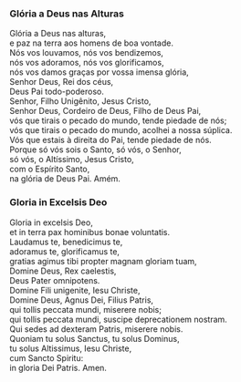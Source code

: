 ### Glória a Deus nas Alturas

Glória a Deus nas alturas,  
e paz na terra aos homens de boa vontade.  
Nós vos louvamos, nós vos bendizemos,  
nós vos adoramos, nós vos glorificamos,  
nós vos damos graças por vossa imensa glória,  
Senhor Deus, Rei dos céus,  
Deus Pai todo-poderoso.  
Senhor, Filho Unigênito, Jesus Cristo,  
Senhor Deus, Cordeiro de Deus, Filho de Deus Pai,  
vós que tirais o pecado do mundo, tende piedade de nós;  
vós que tirais o pecado do mundo, acolhei a nossa súplica.  
Vós que estais à direita do Pai, tende piedade de nós.  
Porque só vós sois o Santo, só vós, o Senhor,  
só vós, o Altíssimo, Jesus Cristo,  
com o Espírito Santo,  
na glória de Deus Pai. Amém.  

### Gloria in Excelsis Deo

Gloria in excelsis Deo,  
et in terra pax hominibus bonae voluntatis.  
Laudamus te, benedicimus te,  
adoramus te, glorificamus te,  
gratias agimus tibi propter magnam gloriam tuam,  
Domine Deus, Rex caelestis,  
Deus Pater omnipotens.  
Domine Fili unigenite, Iesu Christe,  
Domine Deus, Agnus Dei, Filius Patris,  
qui tollis peccata mundi, miserere nobis;  
qui tollis peccata mundi, suscipe deprecationem nostram.  
Qui sedes ad dexteram Patris, miserere nobis.  
Quoniam tu solus Sanctus, tu solus Dominus,  
tu solus Altissimus, Iesu Christe,  
cum Sancto Spiritu:  
in gloria Dei Patris. Amen.  